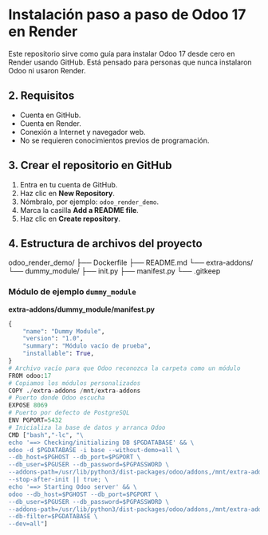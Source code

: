 # Instalación paso a paso de Odoo 17 en Render

Este repositorio sirve como guía para instalar Odoo 17 desde cero en Render usando GitHub. Está pensado para personas que nunca instalaron Odoo ni usaron Render.

## 2. Requisitos

- Cuenta en GitHub.  
- Cuenta en Render.  
- Conexión a Internet y navegador web.  
- No se requieren conocimientos previos de programación.

## 3. Crear el repositorio en GitHub

1. Entra en tu cuenta de GitHub.  
2. Haz clic en **New Repository**.  
3. Nómbralo, por ejemplo: `odoo_render_demo`.  
4. Marca la casilla **Add a README file**.  
5. Haz clic en **Create repository**.  


## 4. Estructura de archivos del proyecto

odoo_render_demo/
├── Dockerfile
├── README.md
└── extra-addons/
└── dummy_module/
├── init.py
├── manifest.py
└── .gitkeep

### Módulo de ejemplo `dummy_module`

**extra-addons/dummy_module/__manifest__.py**

```python
{
    "name": "Dummy Module",
    "version": "1.0",
    "summary": "Módulo vacío de prueba",
    "installable": True,
}
# Archivo vacío para que Odoo reconozca la carpeta como un módulo
FROM odoo:17
# Copiamos los módulos personalizados
COPY ./extra-addons /mnt/extra-addons
# Puerto donde Odoo escucha
EXPOSE 8069
# Puerto por defecto de PostgreSQL
ENV PGPORT=5432
# Inicializa la base de datos y arranca Odoo
CMD ["bash","-lc", "\
echo '==> Checking/initializing DB $PGDATABASE' && \
odoo -d $PGDATABASE -i base --without-demo=all \
--db_host=$PGHOST --db_port=$PGPORT \
--db_user=$PGUSER --db_password=$PGPASSWORD \
--addons-path=/usr/lib/python3/dist-packages/odoo/addons,/mnt/extra-addons \
--stop-after-init || true; \
echo '==> Starting Odoo server' && \
odoo --db_host=$PGHOST --db_port=$PGPORT \
--db_user=$PGUSER --db_password=$PGPASSWORD \
--addons-path=/usr/lib/python3/dist-packages/odoo/addons,/mnt/extra-addons \
--db-filter=$PGDATABASE \
--dev=all"]


